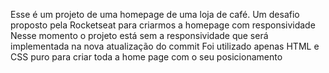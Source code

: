 Esse é um projeto de uma homepage de uma loja de café.
Um desafio proposto pela Rocketseat para criarmos a homepage com responsividade
Nesse momento o projeto está sem a responsividade que será implementada na nova atualização do commit
Foi utilizado apenas HTML e CSS puro para criar toda a home page com o seu posicionamento
